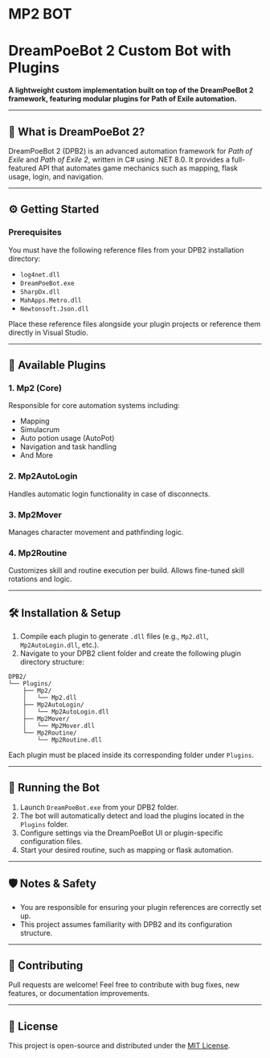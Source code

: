 #  MP2 BOT


# DreamPoeBot 2 Custom Bot with Plugins

**A lightweight custom implementation built on top of the DreamPoeBot 2 framework, featuring modular plugins for Path of Exile automation.**

---

## 📘 What is DreamPoeBot 2?

DreamPoeBot 2 (DPB2) is an advanced automation framework for *Path of Exile* and *Path of Exile 2*, written in C# using .NET 8.0. 
It provides a full-featured API that automates game mechanics such as mapping, flask usage, login, and navigation.

---

## ⚙️ Getting Started

### Prerequisites

You must have the following reference files from your DPB2 installation directory:

- `log4net.dll`
- `DreamPoeBot.exe`
- `SharpDx.dll`
- `MahApps.Metro.dll`
- `Newtonsoft.Json.dll`

Place these reference files alongside your plugin projects or reference them directly in Visual Studio.

---

## 🧩 Available Plugins

### 1. **Mp2 (Core)**
Responsible for core automation systems including:
- Mapping
- Simulacrum
- Auto potion usage (AutoPot)
- Navigation and task handling
- And More

### 2. **Mp2AutoLogin**
Handles automatic login functionality in case of disconnects.

### 3. **Mp2Mover**
Manages character movement and pathfinding logic.

### 4. **Mp2Routine**
Customizes skill and routine execution per build. Allows fine-tuned skill rotations and logic.

---

## 🛠️ Installation & Setup

1. Compile each plugin to generate `.dll` files (e.g., `Mp2.dll`, `Mp2AutoLogin.dll`, etc.).
2. Navigate to your DPB2 client folder and create the following plugin directory structure:

```
DPB2/
└── Plugins/
    ├── Mp2/
    │   └── Mp2.dll
    ├── Mp2AutoLogin/
    │   └── Mp2AutoLogin.dll
    ├── Mp2Mover/
    │   └── Mp2Mover.dll
    └── Mp2Routine/
        └── Mp2Routine.dll
```

Each plugin must be placed inside its corresponding folder under `Plugins`.

---

## 🚀 Running the Bot

1. Launch `DreamPoeBot.exe` from your DPB2 folder.
2. The bot will automatically detect and load the plugins located in the `Plugins` folder.
3. Configure settings via the DreamPoeBot UI or plugin-specific configuration files.
4. Start your desired routine, such as mapping or flask automation.

---

## 🛡️ Notes & Safety

- You are responsible for ensuring your plugin references are correctly set up.
- This project assumes familiarity with DPB2 and its configuration structure.

---

## 👥 Contributing

Pull requests are welcome! Feel free to contribute with bug fixes, new features, or documentation improvements.

---

## 📄 License

This project is open-source and distributed under the [MIT License](LICENSE).
